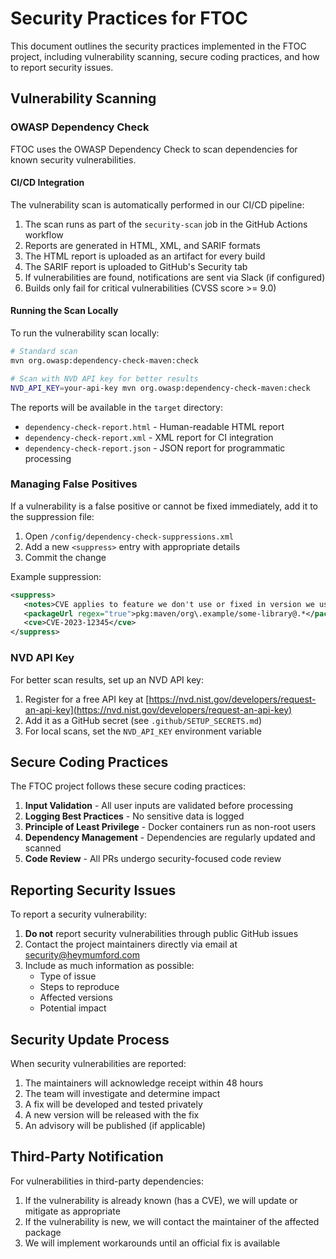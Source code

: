 # Security Practices for FTOC

This document outlines the security practices implemented in the FTOC project, including vulnerability scanning, secure coding practices, and how to report security issues.

## Vulnerability Scanning

### OWASP Dependency Check

FTOC uses the OWASP Dependency Check to scan dependencies for known security vulnerabilities.

#### CI/CD Integration

The vulnerability scan is automatically performed in our CI/CD pipeline:

1. The scan runs as part of the `security-scan` job in the GitHub Actions workflow
2. Reports are generated in HTML, XML, and SARIF formats
3. The HTML report is uploaded as an artifact for every build
4. The SARIF report is uploaded to GitHub's Security tab
5. If vulnerabilities are found, notifications are sent via Slack (if configured)
6. Builds only fail for critical vulnerabilities (CVSS score >= 9.0)

#### Running the Scan Locally

To run the vulnerability scan locally:

```bash
# Standard scan
mvn org.owasp:dependency-check-maven:check

# Scan with NVD API key for better results
NVD_API_KEY=your-api-key mvn org.owasp:dependency-check-maven:check
```

The reports will be available in the `target` directory:
- `dependency-check-report.html` - Human-readable HTML report
- `dependency-check-report.xml` - XML report for CI integration
- `dependency-check-report.json` - JSON report for programmatic processing

### Managing False Positives

If a vulnerability is a false positive or cannot be fixed immediately, add it to the suppression file:

1. Open `/config/dependency-check-suppressions.xml`
2. Add a new `<suppress>` entry with appropriate details
3. Commit the change

Example suppression:

```xml
<suppress>
   <notes>CVE applies to feature we don't use or fixed in version we use</notes>
   <packageUrl regex="true">pkg:maven/org\.example/some-library@.*</packageUrl>
   <cve>CVE-2023-12345</cve>
</suppress>
```

### NVD API Key

For better scan results, set up an NVD API key:

1. Register for a free API key at [https://nvd.nist.gov/developers/request-an-api-key](https://nvd.nist.gov/developers/request-an-api-key)
2. Add it as a GitHub secret (see `.github/SETUP_SECRETS.md`)
3. For local scans, set the `NVD_API_KEY` environment variable

## Secure Coding Practices

The FTOC project follows these secure coding practices:

1. **Input Validation** - All user inputs are validated before processing
2. **Logging Best Practices** - No sensitive data is logged
3. **Principle of Least Privilege** - Docker containers run as non-root users
4. **Dependency Management** - Dependencies are regularly updated and scanned
5. **Code Review** - All PRs undergo security-focused code review

## Reporting Security Issues

To report a security vulnerability:

1. **Do not** report security vulnerabilities through public GitHub issues
2. Contact the project maintainers directly via email at security@heymumford.com
3. Include as much information as possible:
   - Type of issue
   - Steps to reproduce
   - Affected versions
   - Potential impact

## Security Update Process

When security vulnerabilities are reported:

1. The maintainers will acknowledge receipt within 48 hours
2. The team will investigate and determine impact
3. A fix will be developed and tested privately
4. A new version will be released with the fix
5. An advisory will be published (if applicable)

## Third-Party Notification

For vulnerabilities in third-party dependencies:

1. If the vulnerability is already known (has a CVE), we will update or mitigate as appropriate
2. If the vulnerability is new, we will contact the maintainer of the affected package
3. We will implement workarounds until an official fix is available
